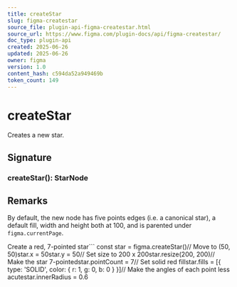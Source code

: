 ```yaml
---
title: createStar
slug: figma-createstar
source_file: plugin-api-figma-createstar.html
source_url: https://www.figma.com/plugin-docs/api/figma-createstar/
doc_type: plugin-api
created: 2025-06-26
updated: 2025-06-26
owner: figma
version: 1.0
content_hash: c594da52a949469b
token_count: 149
---
```

# createStar

Creates a new star.

## Signature

### createStar(): StarNode

## Remarks

By default, the new node has five points edges (i.e. a canonical star), a default fill, width and height both at 100, and is parented under `figma.currentPage`.

Create a red, 7-pointed star```
const star = figma.createStar()// Move to (50, 50)star.x = 50star.y = 50// Set size to 200 x 200star.resize(200, 200)// Make the star 7-pointedstar.pointCount = 7// Set solid red fillstar.fills = [{ type: 'SOLID', color: { r: 1, g: 0, b: 0 } }]// Make the angles of each point less acutestar.innerRadius = 0.6
```